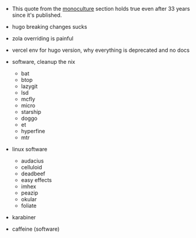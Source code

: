 - This quote from the [monoculture](https://www.gwern.net/The-Melancholy-of-Subculture-Society#monoculture) section holds true even after 33 years since it's published.

- hugo breaking changes sucks
- zola overriding is painful
- vercel env for hugo version, why everything is deprecated and no docs

- software, cleanup the nix
  - bat
  - btop
  - lazygit
  - lsd
  - mcfly
  - micro
  - starship
  - doggo
  - et
  - hyperfine
  - mtr
- linux software
  - audacius
  - celluloid
  - deadbeef
  - easy effects
  - imhex
  - peazip
  - okular
  - foliate
- karabiner
- caffeine (software)
